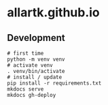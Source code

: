 # allartk.github.io

## Development

```shell
# first time
python -m venv venv
# activate venv
. venv/bin/activate
# install / update
pip install -r requirements.txt
mkdocs serve
mkdocs gh-deploy
```